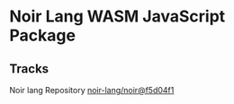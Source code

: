 # Noir Lang WASM JavaScript Package

## Tracks
Noir lang Repository [noir-lang/noir@f5d04f1](https://github.com/noir-lang/noir/tree/f5d04f1ec406cb7325de8f81497c7861b89b3a48)